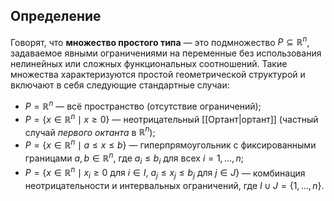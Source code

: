 ## Определение
Говорят, что **множество простого типа** — это подмножество $P \subseteq \mathbb{R}^n$, задаваемое явными ограничениями на переменные без использования нелинейных или сложных функциональных соотношений. Такие множества характеризуются простой геометрической структурой и включают в себя следующие стандартные случаи:

* $P = \mathbb{R}^n$ — всё пространство (отсутствие ограничений);
* $P = \{ x \in \mathbb{R}^n \mid x \geq 0 \}$ — неотрицательный [[Ортант|ортант]] (частный случай *первого октанта* в $\mathbb{R}^n$);
* $P = \{ x \in \mathbb{R}^n \mid a \leq x \leq b \}$ — гиперпрямоугольник с фиксированными границами $a, b \in \mathbb{R}^n$, где $a_i \leq b_i$ для всех $i = 1, \dots, n$;
* $P = \{ x \in \mathbb{R}^n \mid x_i \geq 0 \text{ для } i \in I, \ a_j \leq x_j \leq b_j \text{ для } j \in J \}$ — комбинация неотрицательности и интервальных ограничений, где $I \cup J = \{1, \dots, n\}$.